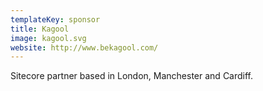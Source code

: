 ```yaml
---
templateKey: sponsor
title: Kagool
image: kagool.svg
website: http://www.bekagool.com/
---
```

Sitecore partner based in London, Manchester and Cardiff.